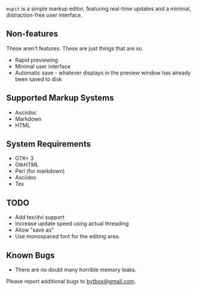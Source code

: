 `mupit` is a simple markup editor, featuring real-time updates and a minimal, distraction-free user interface.

## Non-features

These aren't features. These are just things that are so.

  * Rapid previewing
  * Minimal user interface
  * Automatic save - whatever displays in the preview window has already been saved to disk

## Supported Markup Systems

  * Asciidoc
  * Markdown
  * HTML

## System Requirements

  * GTK+ 3
  * GtkHTML
  * Perl (for markdown)
  * Asciidoc
  * Tex


## TODO

  * Add tex/dvi support
  * Increase update speed using actual threading
  * Allow "save as"
  * Use monospaced font for the editing area.


## Known Bugs

  * There are no doubt many horrible memory leaks.

Please report additional bugs to <bytbox@gmail.com>.
